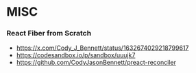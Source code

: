 # MISC

### React Fiber from Scratch
- https://x.com/Cody_J_Bennett/status/1632674029218799617
- https://codesandbox.io/p/sandbox/uuujk7
- https://github.com/CodyJasonBennett/preact-reconciler